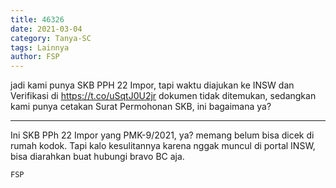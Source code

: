 ```yaml
---
title: 46326
date: 2021-03-04
category: Tanya-SC
tags: Lainnya
author: FSP
---
```


jadi kami punya SKB PPH 22 Impor, tapi waktu diajukan ke INSW dan Verifikasi di https://t.co/uSqtJ0U2jr dokumen tidak ditemukan, sedangkan kami punya cetakan Surat Permohonan SKB, ini bagaimana ya?

---

Ini SKB PPh 22 Impor yang PMK-9/2021, ya? memang belum bisa dicek di rumah kodok. Tapi kalo kesulitannya karena nggak muncul di portal INSW, bisa diarahkan buat hubungi bravo BC aja.

`FSP`
